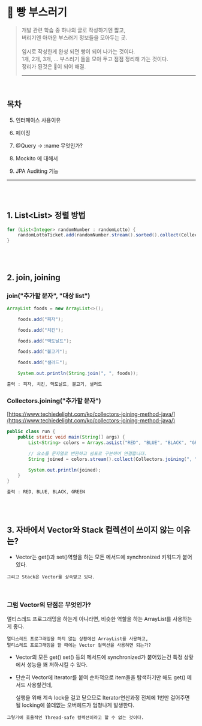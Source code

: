 # 🍞 빵 부스러기
>개발 관련 학습 중 하나의 글로 작성하기엔 짧고, <br/>
>버리기엔 아까운 부스러기 정보들을 모아두는 곳. <br/> <br/>
>임시로 작성한게 완성 되면 빵이 되어 나가는 것이다. <br/> 
>1개, 2개, 3개, ... 부스러기 들을 모아 두고 점점 정리해 가는 것이다. <br/>
>정리가 된것은 🍞이 되어 해결.
> ***



<br/>

## 목차

5. 인터페이스 사용이유

6. 페이징

8. @Query → :name 무엇인가?

9. Mockito 에 대해서

10. JPA Auditing 기능


---

<br/><br/>


## 1. List<List<Integer>> 정렬 방법


```java
for (List<Integer> randomNumber : randomLotto) {
    randomLottoTicket.add(randomNumber.stream().sorted().collect(Collectors.toList()));
}
```

<br/><br/>

## 2. join, joining

### join("추가할 문자", "대상 list")

```java
ArrayList foods = new ArrayList<>();

	foods.add("피자");

	foods.add("치킨");

	foods.add("맥도날드");

	foods.add("불고기");

	foods.add("샐러드");

	System.out.println(String.join(", ", foods));

출력 : 피자, 치킨, 맥도날드, 불고기, 샐러드
```

### Collectors.joining("추가할 문자")

[https://www.techiedelight.com/ko/collectors-joining-method-java/](https://www.techiedelight.com/ko/collectors-joining-method-java/)

```java
public class run {
    public static void main(String[] args) {
        List<String> colors = Arrays.asList("RED", "BLUE", "BLACK", "GREEN");

        // 요소를 문자열로 변환하고 쉼표로 구분하여 연결합니다.
        String joined = colors.stream().collect(Collectors.joining(", "));

        System.out.println(joined);
    }
}

출력 : RED, BLUE, BLACK, GREEN
```

<br/><br/>

## 3. 자바에서 Vector와 Stack 컬렉션이 쓰이지 않는 이유는?

- Vector는 get()과 set()역할을 하는 모든 메서드에 synchronized 키워드가 붙어 있다.

```
그리고 Stack은 Vector를 상속받고 있다.
```

<br/>

### 그럼 Vector의 단점은 무엇인가?

멀티스레드 프로그래밍을 하는게 아니라면, 비슷한 역할을 하는 ArrayList를 사용하는게 좋다.

```
멀티스레드 프로그래밍을 하지 않는 상황에선 ArrayList를 사용하고, 
멀티스레드 프로그래밍을 할 때에는 Vector 컬렉션을 사용하면 되는가?
```

-  Vector의 모든 get() set() 등의 메서드에 synchronized가 붙어있는건 특정 상황에서 성능을 꽤 저하시킬 수 있다.

- 단순히 Vector에 Iterator를 붙여 순차적으로 item들을 탐색하기만 해도 get() 메서드 사용할건데, 

    실행을 위해 계속 lock을 걸고 닫으므로 Iterator연산과정 전체에 1번만 걸어주면 될 locking에 쓸데없는 오버헤드가 엄청나게 발생한다.


```
그렇기에 효율적인 Thread-safe 컬렉션이라고 할 수 없는 것이다.
```



